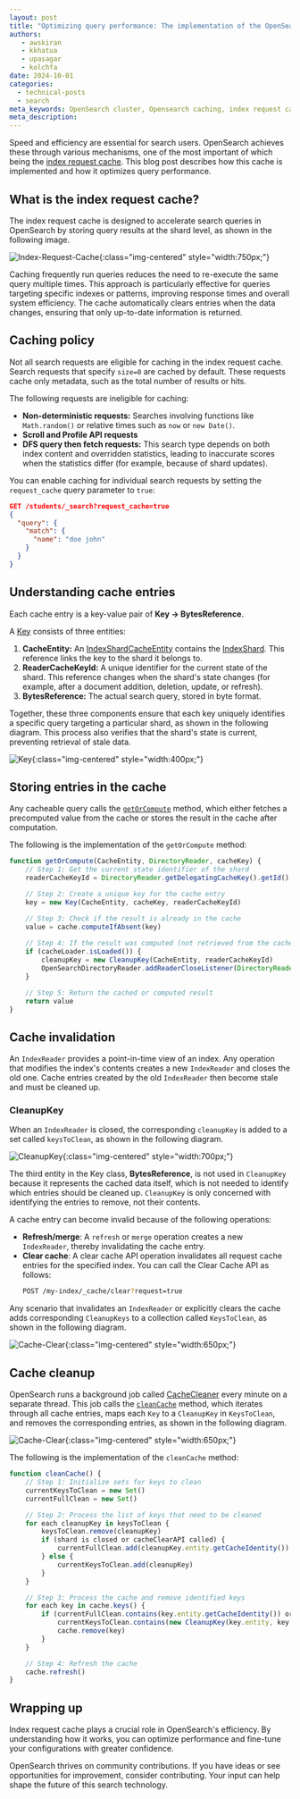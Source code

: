 ```yaml
---
layout: post
title: "Optimizing query performance: The implementation of the OpenSearch index request cache" 
authors:
   - awskiran
   - kkhatua
   - upasagar
   - kolchfa
date: 2024-10-01 
categories:
  - technical-posts
  - search
meta_keywords: OpenSearch cluster, Opensearch caching, index request cache, search performance optimization, search latency
meta_description: 
---
```


Speed and efficiency are essential for search users. OpenSearch achieves these through various mechanisms, one of the most important of which being the [index request cache](https://opensearch.org/docs/latest/search-plugins/caching/request-cache/). This blog post describes how this cache is implemented and how it optimizes query performance.

## What is the index request cache?

The index request cache is designed to accelerate search queries in OpenSearch by storing query results at the shard level, as shown in the following image. 

![Index-Request-Cache](/assets/media/blog-images/2024-10-01-understanding-index-request-cache/cache_location.png){:class="img-centered" style="width:750px;"}

Caching frequently run queries reduces the need to re-execute the same query multiple times. This approach is particularly effective for queries targeting specific indexes or patterns, improving response times and overall system efficiency. The cache automatically clears entries when the data changes, ensuring that only up-to-date information is returned.

## Caching policy

Not all search requests are eligible for caching in the index request cache. Search requests that specify `size=0` are cached by default. These requests cache only metadata, such as the total number of results or hits. 

The following requests are ineligible for caching:

* **Non-deterministic requests:** Searches involving functions like `Math.random()` or relative times such as `now` or `new Date()`.
* **Scroll and Profile API requests**
* **DFS query then fetch requests:** This search type depends on both index content and overridden statistics, leading to inaccurate scores when the statistics differ (for example, because of shard updates).

You can enable caching for individual search requests by setting the `request_cache` query parameter to `true`:

```json
GET /students/_search?request_cache=true
{
  "query": {
    "match": {
      "name": "doe john"
    }
  }
}
```

## Understanding cache entries

Each cache entry is a key-value pair of **Key → BytesReference**.

A [Key](https://github.com/opensearch-project/OpenSearch/blob/4199bc2726235456e5b5422eaf4e836f25c2c5ed/server/src/main/java/org/opensearch/indices/IndicesRequestCache.java#L346) consists of three entities:

1. **CacheEntity:** An [IndexShardCacheEntity](https://github.com/opensearch-project/OpenSearch/blob/4199bc2726235456e5b5422eaf4e836f25c2c5ed/server/src/main/java/org/opensearch/indices/IndicesService.java#L1866C24-L1866C45) contains the [IndexShard](https://github.com/opensearch-project/OpenSearch/blob/main/server/src/main/java/org/opensearch/index/shard/IndexShard.java). This reference links the key to the shard it belongs to.
2. **ReaderCacheKeyId:** A unique identifier for the current state of the shard. This reference changes when the shard's state changes (for example, after a document addition, deletion, update, or refresh).
3. **BytesReference:** The actual search query, stored in byte format.

Together, these three components ensure that each key uniquely identifies a specific query targeting a particular shard, as shown in the following diagram. This process also verifies that the shard's state is current, preventing retrieval of stale data.

![Key](/assets/media/blog-images/2024-10-01-understanding-index-request-cache/what_is_key.png){:class="img-centered" style="width:400px;"}

## Storing entries in the cache

Any cacheable query calls the [`getOrCompute`](https://github.com/opensearch-project/OpenSearch/blob/4199bc2726235456e5b5422eaf4e836f25c2c5ed/server/src/main/java/org/opensearch/indices/IndicesRequestCache.java#L223) method, which either fetches a precomputed value from the cache or stores the result in the cache after computation.


The following is the implementation of the `getOrCompute` method:

```javascript
function getOrCompute(CacheEntity, DirectoryReader, cacheKey) {
    // Step 1: Get the current state identifier of the shard
    readerCacheKeyId = DirectoryReader.getDelegatingCacheKey().getId()

    // Step 2: Create a unique key for the cache entry
    key = new Key(CacheEntity, cacheKey, readerCacheKeyId)

    // Step 3: Check if the result is already in the cache
    value = cache.computeIfAbsent(key)
    
    // Step 4: If the result was computed (not retrieved from the cache), register a cleanup listener
    if (cacheLoader.isLoaded()) {
        cleanupKey = new CleanupKey(CacheEntity, readerCacheKeyId)
        OpenSearchDirectoryReader.addReaderCloseListener(DirectoryReader, cleanupKey)
    }

    // Step 5: Return the cached or computed result
    return value
}
```

## Cache invalidation

An `IndexReader` provides a point-in-time view of an index. Any operation that modifies the index's contents creates a new `IndexReader` and closes the old one. Cache entries created by the old `IndexReader` then become stale and must be cleaned up.

### CleanupKey

When an `IndexReader` is closed, the corresponding `cleanupKey` is added to a set called `keysToClean`, as shown in the following diagram.

![CleanupKey](/assets/media/blog-images/2024-10-01-understanding-index-request-cache/key_and_cleanupkey.png){:class="img-centered" style="width:700px;"}

The third entity in the Key class, **BytesReference**, is not used in `CleanupKey` because it represents the cached data itself, which is not needed to identify which entries should be cleaned up. `CleanupKey` is only concerned with identifying the entries to remove, not their contents.

A cache entry can become invalid because of the following operations:

- **Refresh/merge**: A `refresh` or `merge` operation creates a new `IndexReader`, thereby invalidating the cache entry.
- **Clear cache**: A clear cache API operation invalidates all request cache entries for the specified index. You can call the Clear Cache API as follows:
  ```bash
  POST /my-index/_cache/clear?request=true
  ```

Any scenario that invalidates an `IndexReader` or explicitly clears the cache adds corresponding `CleanupKeys` to a collection called `KeysToClean`, as shown in the following diagram.

![Cache-Clear](/assets/media/blog-images/2024-10-01-understanding-index-request-cache/keys_to_clean_insert.png){:class="img-centered" style="width:650px;"}

## Cache cleanup

OpenSearch runs a background job called [CacheCleaner](https://github.com/opensearch-project/OpenSearch/blob/main/server/src/main/java/org/opensearch/indices/IndicesService.java#L1678) every minute on a separate thread. This job calls the [`cleanCache`](https://github.com/opensearch-project/OpenSearch/blob/main/server/src/main/java/org/opensearch/indices/IndicesRequestCache.java#L698) method, which iterates through all cache entries, maps each `Key` to a `CleanupKey` in `KeysToClean`, and removes the corresponding entries, as shown in the following diagram.

![Cache-Clear](/assets/media/blog-images/2024-10-01-understanding-index-request-cache/keys_to_clean_delete_and_fetch.png){:class="img-centered" style="width:650px;"}

The following is the implementation of the `cleanCache` method:

```javascript
function cleanCache() {
    // Step 1: Initialize sets for keys to clean
    currentKeysToClean = new Set()
    currentFullClean = new Set()

    // Step 2: Process the list of keys that need to be cleaned
    for each cleanupKey in keysToClean {
        keysToClean.remove(cleanupKey)
        if (shard is closed or cacheClearAPI called) {
            currentFullClean.add(cleanupKey.entity.getCacheIdentity())
        } else {
            currentKeysToClean.add(cleanupKey)
        }
    }

    // Step 3: Process the cache and remove identified keys
    for each key in cache.keys() {
        if (currentFullClean.contains(key.entity.getCacheIdentity()) or 
            currentKeysToClean.contains(new CleanupKey(key.entity, key.readerCacheKey))) {
            cache.remove(key)
        }
    }

    // Step 4: Refresh the cache
    cache.refresh()
}
```

## Wrapping up

Index request cache plays a crucial role in OpenSearch's efficiency. By understanding how it works, you can optimize performance and fine-tune your configurations with greater confidence.

OpenSearch thrives on community contributions. If you have ideas or see opportunities for improvement, consider contributing. Your input can help shape the future of this search technology.
